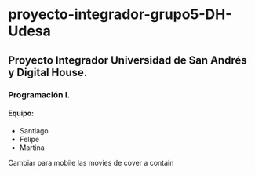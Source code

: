 # proyecto-integrador-grupo5-DH-Udesa
## Proyecto Integrador Universidad de San Andrés y Digital House. 
### Programación I. 

#### Equipo:
- Santiago
- Felipe
- Martina

Cambiar para mobile las movies de cover a contain